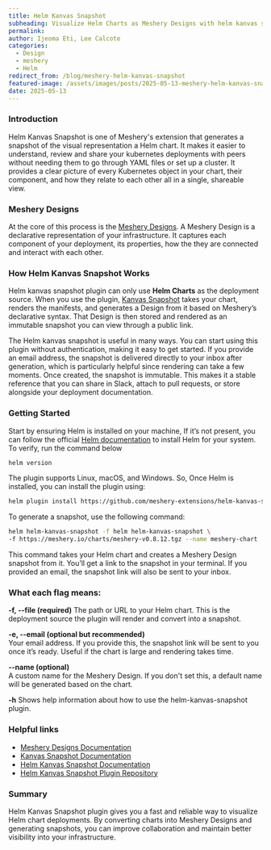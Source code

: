 ```yaml
---
title: Helm Kanvas Snapshot
subheading: Visualize Helm Charts as Meshery Designs with helm kanvas snapshot
permalink: 
author: Ijeoma Eti, Lee Calcote
categories: 
  - Design
  - meshery
  - Helm
redirect_from: /blog/meshery-helm-kanvas-snapshot
featured-image: /assets/images/posts/2025-05-13-meshery-helm-kanvas-snapshot/Helm Kanvas.png
date: 2025-05-13
---
```


### Introduction

Helm Kanvas Snapshot is one of Meshery's extension that generates a snapshot of the visual representation a Helm chart. It makes it easier to understand, review and share your kubernetes deployments with peers without needing them to go through YAML files or set up a cluster. It provides a clear picture of every Kubernetes object in your chart, their component, and how they relate to each other all in a single, shareable view.

### Meshery Designs

At the core of this process is the <a href="https://docs.meshery.io/concepts/logical/designs" target="_blank" rel="noopener noreferrer">Meshery Designs</a>. A Meshery Design is a declarative representation of your infrastructure. It captures each component of your deployment, its properties, how the they are connected and interact with each other.

### How Helm Kanvas Snapshot Works

Helm kanvas snapshot plugin can only use **Helm Charts** as the deployment source. When you use the plugin, <a href="https://docs.meshery.io/extensions/kanvas-snapshot" target="_blank" rel="noopener noreferrer">Kanvas Snapshot</a> takes your chart, renders the manifests, and generates a Design from it based on Meshery’s declarative syntax. That Design is then stored and rendered as an immutable snapshot you can view through a public link.

The Helm kanvas snapshot is useful in many ways. You can start using this plugin without authentication, making it easy to get started. If you provide an email address, the snapshot is delivered directly to your inbox after generation, which is particularly helpful since rendering can take a few moments. Once created, the snapshot is immutable. This makes it a stable reference that you can share in Slack, attach to pull requests, or store alongside your deployment documentation.

### Getting Started

Start by ensuring Helm is installed on your machine, If it’s not present, you can follow the official <a href="https://helm.sh/docs/intro/install" target="_blank" rel="noopener noreferrer">Helm documentation</a> to install Helm for your system. To verify, run the command below

```bash
helm version
```

The plugin supports Linux, macOS, and Windows. So, Once Helm is installed, you can install the plugin using:

```bash
helm plugin install https://github.com/meshery-extensions/helm-kanvas-snapshot
```

To generate a snapshot, use the following command:

```bash
helm helm-kanvas-snapshot -f helm helm-kanvas-snapshot \
-f https://meshery.io/charts/meshery-v0.8.12.tgz --name meshery-chart
```

This command takes your Helm chart and creates a Meshery Design snapshot from it. You’ll get a link to the snapshot in your terminal. If you provided an email, the snapshot link will also be sent to your inbox.

### What each flag means:
**-f, --file (required)** 
  The path or URL to your Helm chart. This is the deployment source the plugin will render and convert into a snapshot.

**-e, --email (optional but recommended)**  
  Your email address. If you provide this, the snapshot link will be sent to you once it’s ready. Useful if the chart is large and rendering takes time.

**--name (optional)**  
  A custom name for the Meshery Design. If you don't set this, a default name will be generated based on the chart.

**-h** 
  Shows help information about how to use the helm-kanvas-snapshot plugin.


### Helpful links

- <a href="https://docs.meshery.io/concepts/logical/designs" target="_blank" rel="noopener noreferrer">Meshery Designs Documentation</a>  
- <a href="https://docs.meshery.io/extensions/kanvas-snapshot" target="_blank" rel="noopener noreferrer">Kanvas Snapshot Documentation</a>  
- <a href="https://docs.meshery.io/extensions/helm-kanvas-snapshot" target="_blank" rel="noopener noreferrer">Helm Kanvas Snapshot Documentation</a>  
- <a href="https://github.com/meshery-extensions/helm-kanvas-snapshot" target="_blank" rel="noopener noreferrer">Helm Kanvas Snapshot Plugin Repository</a>


### Summary

Helm Kanvas Snapshot plugin gives you a fast and reliable way to visualize Helm chart deployments. By converting charts into Meshery Designs and generating snapshots, you can improve collaboration and maintain better visibility into your infrastructure.

